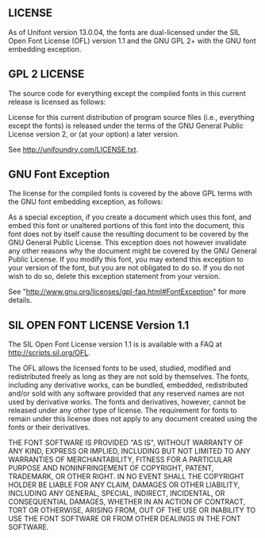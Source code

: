 ## LICENSE

As of Unifont version 13.0.04, the fonts are dual-licensed under the SIL Open Font License (OFL) version 1.1 and the GNU GPL 2+ with the GNU font embedding exception.

## GPL 2 LICENSE

The source code for everything except the compiled fonts in this current
release is licensed as follows:
 
License for this current distribution of program source
files (i.e., everything except the fonts) is released under
the terms of the GNU General Public License version 2,
or (at your option) a later version.

See http://unifoundry.com/LICENSE.txt.
 
## GNU Font Exception
 
The license for the compiled fonts is covered by the above GPL terms
with the GNU font embedding exception, as follows:
         
As a special exception, if you create a document which uses this font,
and embed this font or unaltered portions of this font into the document,
this font does not by itself cause the resulting document to be covered
by the GNU General Public License. This exception does not however
invalidate any other reasons why the document might be covered by the
GNU General Public License. If you modify this font, you may extend
this exception to your version of the font, but you are not obligated
to do so. If you do not wish to do so, delete this exception statement
from your version. 
         
See "http://www.gnu.org/licenses/gpl-faq.html#FontException" for more details.

## SIL OPEN FONT LICENSE Version 1.1

The SIL Open Font License version 1.1 is is available with a FAQ at http://scripts.sil.org/OFL.

The OFL allows the licensed fonts to be used, studied, modified and
redistributed freely as long as they are not sold by themselves. The
fonts, including any derivative works, can be bundled, embedded, 
redistributed and/or sold with any software provided that any reserved
names are not used by derivative works. The fonts and derivatives,
however, cannot be released under any other type of license. The
requirement for fonts to remain under this license does not apply
to any document created using the fonts or their derivatives.

THE FONT SOFTWARE IS PROVIDED "AS IS", WITHOUT WARRANTY OF ANY KIND,
EXPRESS OR IMPLIED, INCLUDING BUT NOT LIMITED TO ANY WARRANTIES OF
MERCHANTABILITY, FITNESS FOR A PARTICULAR PURPOSE AND NONINFRINGEMENT
OF COPYRIGHT, PATENT, TRADEMARK, OR OTHER RIGHT. IN NO EVENT SHALL THE
COPYRIGHT HOLDER BE LIABLE FOR ANY CLAIM, DAMAGES OR OTHER LIABILITY,
INCLUDING ANY GENERAL, SPECIAL, INDIRECT, INCIDENTAL, OR CONSEQUENTIAL
DAMAGES, WHETHER IN AN ACTION OF CONTRACT, TORT OR OTHERWISE, ARISING
FROM, OUT OF THE USE OR INABILITY TO USE THE FONT SOFTWARE OR FROM
OTHER DEALINGS IN THE FONT SOFTWARE.
